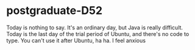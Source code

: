 # postgraduate-D52
Today is nothing to say. It's an ordinary day, but Java is really difficult. Today is the last day of the trial period of Ubuntu, and there's no code to type. You can't use it after Ubuntu, ha ha. I feel anxious
